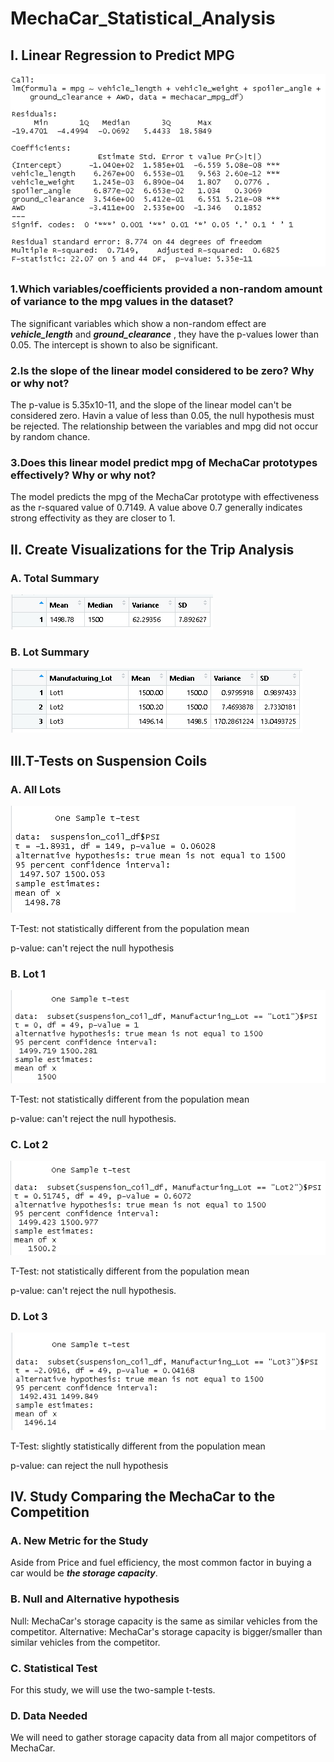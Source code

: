 # MechaCar_Statistical_Analysis

## I. Linear Regression to Predict MPG

![](images/DEL1.PNG)

### 1.Which variables/coefficients provided a non-random amount of variance to the mpg values in the dataset?

The significant variables which show a non-random effect are ***vehicle_length*** and ***ground_clearance*** , they have the p-values lower than 0.05. The intercept is shown to also be significant.

### 2.Is the slope of the linear model considered to be zero? Why or why not?

The p-value is 5.35x10-11, and the slope of the linear model can't be considered zero. Havin a value of less than 0.05, the null hypothesis must be rejected. The relationship between the variables and mpg did not occur by random chance.

### 3.Does this linear model predict mpg of MechaCar prototypes effectively? Why or why not?

The model predicts the mpg of the MechaCar prototype with effectiveness as the r-squared value of 0.7149. A value above 0.7  generally indicates strong effectivity as they are closer to 1.



## II. Create Visualizations for the Trip Analysis

### A. Total Summary

![](images/DEL2.1.PNG)

### B. Lot Summary

![](images/DEL2.2.PNG)


## III.T-Tests on Suspension Coils






### A. All Lots

![](images/DEL3.1.PNG)

T-Test: not statistically different from the population mean

p-value: can't reject the null hypothesis

### B. Lot 1

![](images/DEL3.2.PNG)

T-Test: not statistically different from the population mean

p-value: can't reject the null hypothesis.

### C. Lot 2

![](images/DEL3.3.PNG)

T-Test: not statistically different from the population mean

p-value: can't reject the null hypothesis.

### D. Lot 3

![](images/DEL3.4.PNG)

T-Test:  slightly statistically different from the population mean

p-value: can reject the null hypothesis

## IV. Study Comparing the MechaCar to the Competition

### A. New Metric for the Study
Aside from Price and fuel efficiency, the most common factor in buying a car would be ***the storage capacity***.

### B. Null and Alternative hypothesis 
Null: MechaCar's storage capacity is the same as similar vehicles from the competitor.
Alternative: MechaCar's storage capacity is bigger/smaller than similar vehicles from the competitor.

### C. Statistical Test
For this study, we will use the two-sample t-tests.

### D. Data Needed
We will need to gather storage capacity data from all major competitors of MechaCar.
